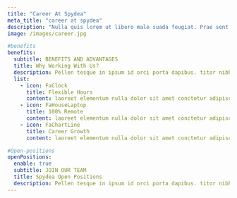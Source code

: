 ```yaml
---
title: "Career At Spydea"
meta_title: "career at spydea"
description: "Nulla quis lorem ut libero male suada feugiat. Prae sent massa, convallis a pellent esque nec, egestas non nisi. Vivamus magna justo, lacinia eget consectetur sed, convallis at tellus. Proin eget tortor risus. Quisque velit nisi"
image: /images/career.jpg

#benefits
benefits:
  subtitle: BENEFITS AND ADVANTAGES
  title: Why Working With Us?
  description: Pellen tesque in ipsum id orci porta dapibus. titor nibh. Vivamus accumsan tincidunt. Vestibulum ac diam sit amet quam vehicula elementum
  list:
    - icon: FaClock
      title: Flexible Hours
      content: laoreet elementum nulla dolor sit amet conctetur adipiscing elit aluam lorem amet eget netus dictum odio
    - icon: FaHouseLaptop
      title: 100% Remote
      content: laoreet elementum nulla dolor sit amet conctetur adipiscing elit aluam lorem amet eget netus dictum odio
    - icon: FaChartLine
      title: Career Growth
      content: laoreet elementum nulla dolor sit amet conctetur adipiscing elit aluam lorem amet eget netus dictum odio

#Open-positions
openPositions:
  enable: true
  subtitle: JOIN OUR TEAM
  title: Spydea Open Positions
  description: Pellen tesque in ipsum id orci porta dapibus. titor nibh. Vivamus accumsan tincidunt. Vestibulum ac diam sit amet quam vehicula elementum
---
```

